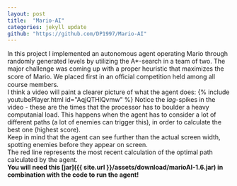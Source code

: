 ```yaml
---
layout: post
title:  "Mario-AI"
categories: jekyll update
github: "https://github.com/DP1997/Mario-AI"
---
```


In this project I implemented an autonomous agent operating Mario through randomly generated levels by utilizing the A*-search in a team of two. The major challenge was coming up with a proper heuristic that maximizes the score of Mario. We placed first in an oﬃcial competition held among all course members.<br>
I think a video will paint a clearer picture of what the agent does:
{% include youtubePlayer.html id="AqjQTHlQvmw" %}
Notice the *lag*-spikes in the video - these are the times that the processor has to boulder a heavy computanial load. This happens when the agent has to consider a lot of different paths (a lot of enemies can trigger this), in order to calculate the best one (highest score).<br>
Keep in mind that the agent can see further than the actual screen width, spotting enemies before they appear on screen.<br>
The red line represents the most recent calculation of the optimal path calculated by the agent.<br>
__You will need this [jar]({{ site.url }}/assets/download/marioAI-1.6.jar) in combination with the code to run the agent!__

